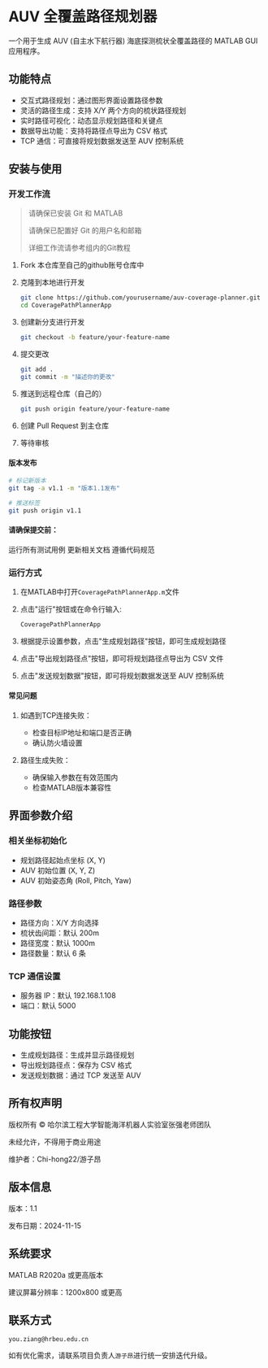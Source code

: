 # AUV 全覆盖路径规划器

一个用于生成 AUV (自主水下航行器) 海底探测梳状全覆盖路径的 MATLAB GUI 应用程序。

## 功能特点

- 交互式路径规划：通过图形界面设置路径参数
- 灵活的路径生成：支持 X/Y 两个方向的梳状路径规划
- 实时路径可视化：动态显示规划路径和关键点
- 数据导出功能：支持将路径点导出为 CSV 格式
- TCP 通信：可直接将规划数据发送至 AUV 控制系统

## 安装与使用

### 开发工作流

> 请确保已安装 Git 和 MATLAB
> 
> 请确保已配置好 Git 的用户名和邮箱
> 
> 详细工作流请参考组内的Git教程

1. Fork 本仓库至自己的github账号仓库中
2. 克隆到本地进行开发

    ```bash
    git clone https://github.com/yourusername/auv-coverage-planner.git
    cd CoveragePathPlannerApp
    ```

3. 创建新分支进行开发

    ```bash
    git checkout -b feature/your-feature-name
    ```

4. 提交更改

    ```bash
    git add .
    git commit -m "描述你的更改"
    ```

5. 推送到远程仓库（自己的）

    ```bash
    git push origin feature/your-feature-name
    ```

6. 创建 Pull Request 到主仓库
7. 等待审核

#### 版本发布

```bash
# 标记新版本
git tag -a v1.1 -m "版本1.1发布"

# 推送标签
git push origin v1.1
```

#### 请确保提交前：

运行所有测试用例
更新相关文档
遵循代码规范

### 运行方式

1. 在MATLAB中打开`CoveragePathPlannerApp.m`文件
2. 点击"运行"按钮或在命令行输入:

    ```bash
    CoveragePathPlannerApp
    ```

3. 根据提示设置参数，点击"生成规划路径"按钮，即可生成规划路径
4. 点击"导出规划路径点"按钮，即可将规划路径点导出为 CSV 文件
5. 点击"发送规划数据"按钮，即可将规划数据发送至 AUV 控制系统

#### 常见问题

1. 如遇到TCP连接失败：

   - 检查目标IP地址和端口是否正确
   - 确认防火墙设置
  
2. 路径生成失败：

   - 确保输入参数在有效范围内
   - 检查MATLAB版本兼容性

## 界面参数介绍

### 相关坐标初始化

- 规划路径起始点坐标 (X, Y)
- AUV 初始位置 (X, Y, Z)
- AUV 初始姿态角 (Roll, Pitch, Yaw)

### 路径参数

- 路径方向：X/Y 方向选择
- 梳状齿间距：默认 200m
- 路径宽度：默认 1000m
- 路径数量：默认 6 条

### TCP 通信设置

- 服务器 IP：默认 192.168.1.108
- 端口：默认 5000

## 功能按钮

- 生成规划路径：生成并显示路径规划
- 导出规划路径点：保存为 CSV 格式
- 发送规划数据：通过 TCP 发送至 AUV

## 所有权声明

版权所有 © 哈尔滨工程大学智能海洋机器人实验室张强老师团队

未经允许，不得用于商业用途

维护者：Chi-hong22/游子昂

## 版本信息

版本：1.1

发布日期：2024-11-15

## 系统要求

MATLAB R2020a 或更高版本

建议屏幕分辨率：1200x800 或更高

## 联系方式

`you.ziang@hrbeu.edu.cn`

如有优化需求，请联系项目负责人`游子昂`进行统一安排迭代升级。